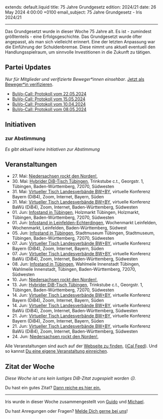 
extends: default.liquid
title: 75 Jahre Grundgesetz
edition: 2024/21
date: 26 May 2024 4:00:00 +0100
email_subject: 75 Jahre Grundgesetz - Iris 2024/21

---
Das Grundgesetzt wurde in dieser Woche 75 Jahre alt. Es ist - zumindest größtenteils - eine Erfolgsgeschichte. Das Grundgesetzt wurde öfter angepasst, als man sich vielleicht erinnert. Eine der letzten Anpassung war die Einführung der Schuldenbremse. Diese nimmt uns aktuell eventuell den Handlungsspielraum, um sinnvolle Investitionen in die Zukunft zu tätigen.


## Partei Updates

_Nur für Mitglieder und verifizierte Beweger\*innen einsehbar_. [Jetzt als Beweger\*in verifizieren](https://dib.de/bewegerin-werden/).

 - [BuVo-Call: Protokoll vom 22.05.2024](https://marktplatz.dib.de/t/buvo-call-protokoll-vom-22-05-2024/40258)
 - [BuVo-Call: Protokoll vom 15.05.2024](https://marktplatz.dib.de/t/buvo-call-protokoll-vom-15-05-2024/40257)
 - [BuVo-Call: Protokoll vom 10.04.2024](https://marktplatz.dib.de/t/buvo-call-protokoll-vom-10-04-2024/40252)
 - [BuVo-Call: Protokoll vom 08.05.2024](https://marktplatz.dib.de/t/buvo-call-protokoll-vom-08-05-2024/40251)

## Initiativen

### zur Abstimmung
_Es gibt aktuell keine Initiativen zur Abstimmung_

## Veranstaltungen

 - 27.&nbsp;Mai: [Niedersachsen rockt den Norden!](https://dib.de/events/niedersachsen-call-2024-05-27/), 
 - 30.&nbsp;Mai: [Hybrider DiB-Tisch Tübingen](https://dib.de/events/virtueller-tisch-tuebingen-2024-05-30/), Trinkstube c.t., Georgstr. 1, Tübingen, Baden-Württemberg, 72070, Südwesten
 - 31.&nbsp;Mai: [Virtueller Tisch Landesverbände BW+BY](https://dib.de/events/virtueller-tisch-landesverbaende-bwby-2-2024-05-31/), virtuelle Konferenz Bayern (DiB4), Zoom, Internet, Bayern, Süden
 - 31.&nbsp;Mai: [Virtueller Tisch Landesverbände BW+BY](https://dib.de/events/virtueller-tisch-landesverbaende-bwby-3-2024-05-31/), virtuelle Konferenz BaWü (DiB4), Zoom, Internet, Baden-Württemberg, Südwesten
 - 01.&nbsp;Jun: [Infostand in Tübingen](https://dib.de/events/infostand-in-tuebingen-2/), Holzmarkt Tübingen, Holzmarkt, Tübingen, Baden-Württemberg, 72070, Südwesten
 - 01.&nbsp;Jun: [Infostand in Leinfelden-Echterdingen](https://dib.de/events/infostand-in-leinfelden-echterdingen-2/), Wochenmarkt Leinfelden, Wochenmarkt, Leinfelden, Baden-Württemberg, Südwest
 - 05.&nbsp;Jun: [Infostand in Tübingen](https://dib.de/events/infostand-in-tuebingen-3/), Stadtmuseum Tübingen, Stadtmuseum, Tübingen, Baden-Württemberg, 72070, Südwesten
 - 07.&nbsp;Jun: [Virtueller Tisch Landesverbände BW+BY](https://dib.de/events/virtueller-tisch-landesverbaende-bwby-2-2024-06-07/), virtuelle Konferenz Bayern (DiB4), Zoom, Internet, Bayern, Süden
 - 07.&nbsp;Jun: [Virtueller Tisch Landesverbände BW+BY](https://dib.de/events/virtueller-tisch-landesverbaende-bwby-3-2024-06-07/), virtuelle Konferenz BaWü (DiB4), Zoom, Internet, Baden-Württemberg, Südwesten
 - 08.&nbsp;Jun: [Infostand in Tübingen](https://dib.de/events/infostand-in-tuebingen-4/), Wahlmeile Innenstadt Tübingen, Wahlmeile Innenstadt, Tübingen, Baden-Württemberg, 72070, Südwesten
 - 10.&nbsp;Jun: [Niedersachsen rockt den Norden!](https://dib.de/events/niedersachsen-call-2024-06-10/), 
 - 13.&nbsp;Jun: [Hybrider DiB-Tisch Tübingen](https://dib.de/events/virtueller-tisch-tuebingen-2024-06-13/), Trinkstube c.t., Georgstr. 1, Tübingen, Baden-Württemberg, 72070, Südwesten
 - 14.&nbsp;Jun: [Virtueller Tisch Landesverbände BW+BY](https://dib.de/events/virtueller-tisch-landesverbaende-bwby-2-2024-06-14/), virtuelle Konferenz Bayern (DiB4), Zoom, Internet, Bayern, Süden
 - 14.&nbsp;Jun: [Virtueller Tisch Landesverbände BW+BY](https://dib.de/events/virtueller-tisch-landesverbaende-bwby-3-2024-06-14/), virtuelle Konferenz BaWü (DiB4), Zoom, Internet, Baden-Württemberg, Südwesten
 - 21.&nbsp;Jun: [Virtueller Tisch Landesverbände BW+BY](https://dib.de/events/virtueller-tisch-landesverbaende-bwby-2-2024-06-21/), virtuelle Konferenz Bayern (DiB4), Zoom, Internet, Bayern, Süden
 - 21.&nbsp;Jun: [Virtueller Tisch Landesverbände BW+BY](https://dib.de/events/virtueller-tisch-landesverbaende-bwby-3-2024-06-21/), virtuelle Konferenz BaWü (DiB4), Zoom, Internet, Baden-Württemberg, Südwesten
 - 24.&nbsp;Jun: [Niedersachsen rockt den Norden!](https://dib.de/events/niedersachsen-call-2024-06-24/),

Alle Veranstaltungen sind auch auf der [Webseite zu finden](https://dib.de/veranstaltungen/), ([iCal Feed](https://dib.de/?ical=1)). Und so kannst [Du eine eigene Veranstaltung einreichen](https://marktplatz.dib.de/t/eine-veranstaltung-auf-der-webseite-einreichen/21379).


## Zitat der Woche
_Diese Woche ist uns kein lustiges DiB-Zitat zugespielt worden ☹._

Du hast ein gutes Zitat? [Dann reiche es hier ein.](https://marktplatz.dib.de/t/fortsetzung-lustige-dib-zitate/24431)


---

Iris wurde in dieser Woche zusammengestellt von [Guido](https://marktplatz.dib.de/u/Guido/) und [Michael](https://marktplatz.dib.de/u/MichaelVoss/).

Du hast Anregungen oder Fragen? [Melde Dich gerne bei uns](https://marktplatz.dib.de/t/neu-iris-die-woechtliche-zusammenfasssung-zum-sonntagsbrunch/10990)!

